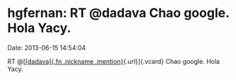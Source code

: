 hgfernan: RT \@dadava Chao google. Hola Yacy.
=============================================

Date: 2013-06-15 14:54:04

RT @[[[dadava]{.fn .nickname
.mention}](http://identi.ca/user/228713 "dadava"){.url}]{.vcard} Chao
google. Hola Yacy.
